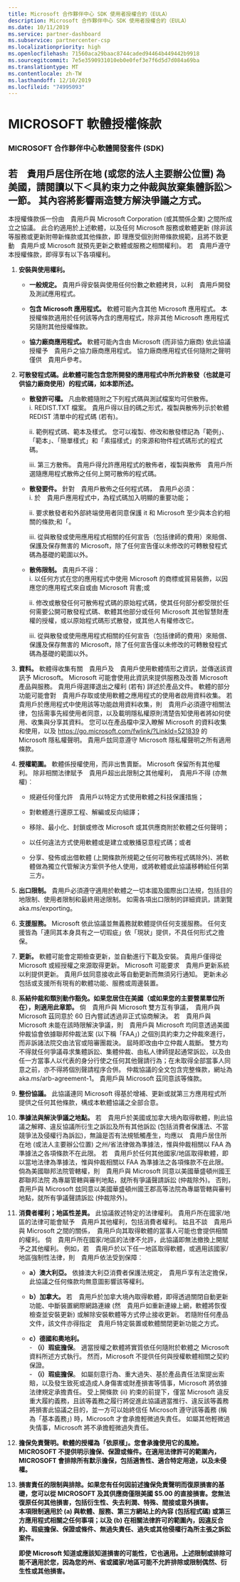```yaml
---
title: Microsoft 合作夥伴中心 SDK 使用者授權合約（EULA）
description: Microsoft 合作夥伴中心 SDK 使用者授權合約（EULA）
ms.date: 10/11/2019
ms.service: partner-dashboard
ms.subservice: partnercenter-csp
ms.localizationpriority: high
ms.openlocfilehash: 71560aca29baac8744caded94464b449442b9918
ms.sourcegitcommit: 7e5e3590931010eb0e0fef3e7f6d5d7d084a69ba
ms.translationtype: MT
ms.contentlocale: zh-TW
ms.lasthandoff: 12/10/2019
ms.locfileid: "74995093"
---
```

# <a name="microsoft-software-license-terms"></a>MICROSOFT 軟體授權條款   

### <a name="microsoft-partner-center-software-development-kit-sdk"></a>MICROSOFT 合作夥伴中心軟體開發套件 (SDK)

## <a name="if-you-live-in-or-are-a-business-with-your-principal-place-of-business-in-the-united-states-please-read-the-binding-arbitration-and-class-action-waiver-section-below-it-affects-how-disputes-are-resolved"></a>若　貴用戶居住所在地 (或您的法人主要辦公位置) 為美國，請閱讀以下＜具約束力之仲裁與放棄集體訴訟＞一節。 其內容將影響兩造雙方解決爭議之方式。

本授權條款係一份由　貴用戶與 Microsoft Corporation (或其關係企業) 之間所成立之協議。 此合約適用於上述軟體，以及任何 Microsoft 服務或軟體更新 (除非該等服務或更新附帶新條款或其他條款，即 理應受個別附帶條款規範，且將不致更動　貴用戶或 Microsoft 就預先更新之軟體或服務之相關權利)。 若　貴用戶遵守本授權條款，即得享有以下各項權利。 

1. **安裝與使用權利。** 
   - **一般規定。** 貴用戶得安裝與使用任何份數之軟體拷貝，以利　貴用戶開發及測試應用程式。   

   - **包含 Microsoft 應用程式。** 軟體可能內含其他 Microsoft 應用程式。 本授權條款適用於任何該等內含的應用程式，除非其他 Microsoft 應用程式另隨附其他授權條款。   

   - **協力廠商應用程式。** 軟體可能內含由 Microsoft (而非協力廠商) 依此協議授權予　貴用戶之協力廠商應用程式。 協力廠商應用程式任何隨附之聲明僅供　貴用戶參考。   

2. **可散發程式碼。此軟體可能包含您所開發的應用程式中所允許散發（也就是可供協力廠商使用）的程式碼，如本節所述。**   

   - **散發許可權。** 凡由軟體隨附之下列程式碼與測試檔案均可供散佈。   
     i. REDIST.TXT 檔案。 貴用戶得以目的碼之形式，複製與散佈列示於軟體 REDIST 清單中的程式碼 (若有)。   

     ii. 範例程式碼、範本及樣式。 您可以複製、修改和散發標記為「範例」、「範本」、「簡單樣式」和「素描樣式」的來源和物件程式碼形式的程式碼。   

     iii. 第三方散佈。 貴用戶得允許應用程式的散佈者，複製與散佈　貴用戶所選隨應用程式散佈之任何上開可散佈的程式碼。

   - **散發要件。** 針對　貴用戶散佈之任何程式碼，　貴用戶必須：   
     i. 於　貴用戶應用程式中，為程式碼加入明顯的重要功能；   

     ii. 要求散發者和外部終端使用者同意保護 it 和 Microsoft 至少與本合約相關的條款;和「。   

     iii. 從與散發或使用應用程式相關的任何宣告（包括律師的費用）來賠償、保護及保存無害的 Microsoft，除了任何宣告僅以未修改的可轉散發程式碼為基礎的範圍以外。   
        
   - **散佈限制。** 貴用戶不得：   
     i. 以任何方式在您的應用程式中使用 Microsoft 的商標或貿易裝飾，以因應您的應用程式來自或由 Microsoft 背書;或   

     ii. 修改或散發任何可散佈程式碼的原始程式碼，使其任何部分都受限於任何需要公開可散發程式碼、軟體其他部分或任何 Microsoft 其他智慧財產權的授權，或以原始程式碼形式散發，或其他人有權修改它。   

     iii. 從與散發或使用應用程式相關的任何宣告（包括律師的費用）來賠償、保護及保存無害的 Microsoft，除了任何宣告僅以未修改的可轉散發程式碼為基礎的範圍以外。   


3. **資料。** 軟體得收集有關　貴用戶及　貴用戶使用軟體情形之資訊，並傳送該資訊予 Microsoft。 Microsoft 可能會使用此資訊來提供服務及改善 Microsoft 產品與服務。 貴用戶得選擇退出之權利 (若有) 詳述於產品文件。 軟體的部分功能可能會對　貴用戶存取或使用軟體之應用程式的使用者啟用資料收集。 若　貴用戶於應用程式中使用該等功能啟用資料收集，則　貴用戶必須遵守相關法律，包括需事先經使用者同意，以及載明隱私權原則清楚告知使用者將如何使用、收集與分享其資料。 您可以在產品檔中深入瞭解 Microsoft 的資料收集和使用，以及 https://go.microsoft.com/fwlink/?LinkId=521839 的 Microsoft 隱私權聲明。 貴用戶玆同意遵守 Microsoft 隱私權聲明之所有適用條款。   

4. **授權範圍。** 軟體係授權使用，而非出售賣斷。 Microsoft 保留所有其他權利。 除非相關法律賦予　貴用戶超出此限制之其他權利，　貴用戶不得 (亦無權)︰      
     - 規避任何僅允許　貴用戶以特定方式使用軟體之科技保護措施；   

     - 對軟體進行還原工程、解編或反向組譯；   

     - 移除、最小化、封鎖或修改 Microsoft 或其供應商附於軟體之任何聲明；   

     - 以任何違法方式使用軟體或是建立或散播惡意程式碼；或者   

     - 分享、發佈或出借軟體 (上開條款所規範之任何可散佈程式碼除外)、將軟體做為獨立代管解決方案供予他人使用，或將軟體或此協議移轉給任何第三方。   

5. **出口限制。** 貴用戶必須遵守適用於軟體之一切本國及國際出口法規，包括目的地限制、使用者限制和最終用途限制。 如需各項出口限制的詳細資訊，請瀏覽 aka.ms/exporting。   

6. **支援服務。** Microsoft 依此協議並無義務就軟體提供任何支援服務。 任何支援皆為「連同其本身具有之一切瑕疵」依「現狀」提供，不具任何形式之擔保。   

7. **更新。** 軟體可能會定期檢查更新，並自動進行下載及安裝。 貴用戶僅得從 Microsoft 或經授權之來源取得更新。 Microsoft 可能要求　貴用戶更新系統以利提供更新。 貴用戶玆同意接收此等自動更新而無須另行通知。 更新未必包括或支援所有現有的軟體功能、服務或周邊裝置。   

8. **系結仲裁和類別動作豁免。如果您居住在美國（或如果您的主要營業單位所在），則適用此章節。** 倘　貴用戶與 Microsoft 雙方互有爭議，　貴用戶與 Microsoft 茲同意於 60 日內嘗試透過非正式協商解決。 若　貴用戶與 Microsoft 未能在該時限解決爭議，則　貴用戶與 Microsoft 均同意透過美國仲裁協會依據聯邦仲裁法案 (以下稱「FAA」) 之個別具約束力之仲裁來進行，而非訴諸法院交由法官或陪審團裁決。 屆時即改由中立仲裁人裁斷。 雙方均不得就任何爭議尋求集體訴訟、集體仲裁、由私人律師提起通常訴訟，以及由任一方當事人以代表的身分行使之任何其他聲請行為；在未取得全部當事人同意之前，亦不得將個別聲請程序合併。 仲裁協議的全文包含完整條款，網址為 aka.ms/arb-agreement-1。 貴用戶與 Microsoft 茲同意該等條款。   

9. **整份協議。** 此協議連同 Microsoft 得基於增補、更新或就第三方應用程式所提供之任何其他條款，構成本軟體協議之全部合意。   

10. **準據法與解決爭議之地點。** 若　貴用戶於美國或加拿大境內取得軟體，則此協議之解釋、違反協議所衍生之訴訟及所有其他訴訟 (包括消費者保護法、不當競爭法及侵權行為訴訟)，無論是否有法規牴觸產生，均應以　貴用戶居住所在地 (或法人主要辦公位置) 之州/省法律做為準據法，惟與仲裁相關以 FAA 為準據法之各項條款不在此限。 若　貴用戶於任何其他國家/地區取得軟體，即以當地法律為準據法，惟與仲裁相關以 FAA 為準據法之各項條款不在此限。 倘為美國聯邦法院管轄權，則　貴用戶與 Microsoft 同意以美國華盛頓州國王郡聯邦法院 為專屬管轄與審判地點，就所有爭議聲請訴訟 (仲裁除外)。 否則，　貴用戶與 Microsoft 玆同意以美國華盛頓州國王郡高等法院為專屬管轄與審判地點，就所有爭議聲請訴訟 (仲裁除外)。   

11. **消費者權利；地區性差異。** 此協議敘述特定的法律權利。 貴用戶所在國家/地區的法律可能會賦予　貴用戶其他權利，包括消費者權利。 姑且不談　貴用戶與 Microsoft 之間的關係，　貴用戶向其取得軟體的當事人可能也會提供相關的權利。 倘　貴用戶所在國家/地區的法律不允許，此協議即無法撤換上開賦予之其他權利。 例如，若　貴用戶於以下任一地區取得軟體，或適用該國家/地區強制性法律，則　貴用戶依法受到保障︰   
    - **a）澳大利亞。** 依據澳大利亞消費者保護法規定，　貴用戶享有法定擔保，此協議之任何條款均無意圖影響該等權利。   

    - **b）加拿大。** 若　貴用戶於加拿大境內取得軟體，即得透過關閉自動更新功能、中斷裝置網際網路連線 (然　貴用戶如重新連線上網，軟體將恢復檢查並安裝更新) 或解除安裝軟體等方式停止接收更新。 若隨附任何產品文件，該文件亦得指定　貴用戶特定裝置或軟體關閉更新功能之方式。   

    - **c）德國和奧地利。**      
          - **（i）瑕疵擔保**。 適當授權之軟體將實質依任何隨附於軟體之 Microsoft 資料所述方式執行。 然而，Microsoft 不提供任何與授權軟體相關之契約保證。   
          - **（i）瑕疵擔保**。 如屬刻意行為、重大過失、基於產品責任法案提出索賠，以及發生致死或造成人身傷害或財產損害等情事，Microsoft 將依據法律規定承擔責任。 受上開條款 (ii) 約束的前提下，僅當 Microsoft 違反重大履約義務，且該等義務之履行將促進此協議適當推行、違反該等義務將損害此協議之目的，並一方可以始終信任 Microsoft 遵守該等義務 (稱為「基本義務」) 時，Microsoft 才會承擔輕微過失責任。 如屬其他輕微過失情事，Microsoft 將不承擔輕微過失責任。   

12. **擔保免責聲明。軟體的授權為「依原樣」。您會承擔使用它的風險。MICROSOFT 不提供明示擔保、保證或條件。在適用法律許可的範圍內，MICROSOFT 會排除所有默示擔保，包括適售性、適合特定用途，以及未侵權。**   

13. **損害責任的限制與排除。如果您有任何因前述擔保免責聲明而復原損害的基礎，您可以從 MICROSOFT 及其供應商僅限美國 $5.00 的直接損害。您無法復原任何其他損害，包括衍生性、失去利潤、特殊、間接或意外損害。**     
    **本項限制適用於 (a) 與軟體、服務、第三方網站上的內容 (包括程式碼) 或第三方應用程式相關之任何事項；以及 (b) 在相關法律許可的範圍內，因違反合約、瑕疵擔保、保證或條件、無過失責任、過失或其他侵權行為所主張之訴訟案件。**   

    **即使 Microsoft 知道或應該知道損害的可能性，它也適用。上述限制或排除可能不適用於您，因為您的州、省或國家/地區可能不允許排除或限制偶然、衍生性或其他損害。**   

